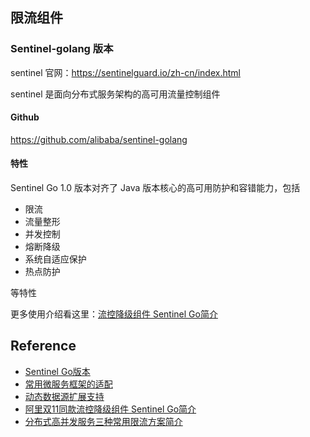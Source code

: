 

## 限流组件



### Sentinel-golang 版本 

sentinel 官网：https://sentinelguard.io/zh-cn/index.html

sentinel 是面向分布式服务架构的高可用流量控制组件

#### Github

https://github.com/alibaba/sentinel-golang

#### 特性

Sentinel Go 1.0 版本对齐了 Java 版本核心的高可用防护和容错能力，包括

- 限流
- 流量整形
- 并发控制
- 熔断降级
- 系统自适应保护
- 热点防护

等特性

更多使用介绍看这里：[流控降级组件 Sentinel Go简介](https://mp.weixin.qq.com/s/j1kTArkROXlymghR1hkDFA)


## Reference

- [Sentinel Go版本](https://github.com/alibaba/sentinel-golang)
- [常用微服务框架的适配](https://github.com/sentinel-group/sentinel-go-adapters)
- [动态数据源扩展支持](https://github.com/sentinel-group/sentinel-go-datasources)
- [阿里双11同款流控降级组件 Sentinel Go简介](https://mp.weixin.qq.com/s/j1kTArkROXlymghR1hkDFA)
- [分布式高并发服务三种常用限流方案简介](https://mp.weixin.qq.com/s/zIhQuK1jmHcn5eIqhJfNkw)
